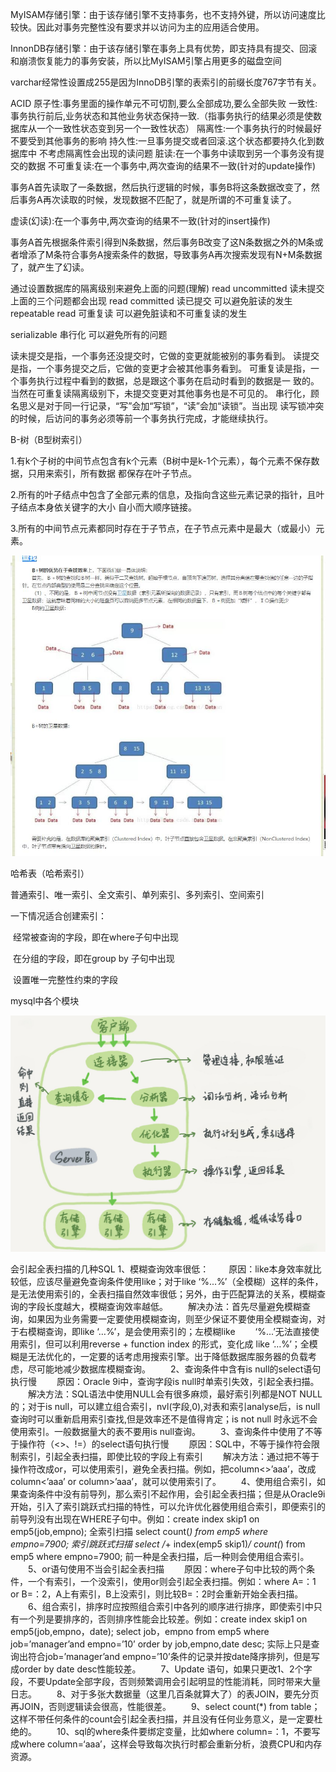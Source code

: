 MyISAM存储引擎：由于该存储引擎不支持事务，也不支持外键，所以访问速度比较快。因此对事务完整性没有要求并以访问为主的应用适合使用。

InnonDB存储引擎：由于该存储引擎在事务上具有优势，即支持具有提交、回滚和崩溃恢复能力的事务安装，所以比MyISAM引擎占用更多的磁盘空间





varchar经常性设置成255是因为InnoDB引擎的表索引的前缀长度767字节有关。



ACID 
原子性:事务里面的操作单元不可切割,要么全部成功,要么全部失败 
一致性:事务执行前后,业务状态和其他业务状态保持一致.（指事务执行的结果必须是使数据库从一个一致性状态变到另一个一致性状态） 
隔离性:一个事务执行的时候最好不要受到其他事务的影响 
持久性:一旦事务提交或者回滚.这个状态都要持久化到数据库中 
不考虑隔离性会出现的读问题 
脏读:在一个事务中读取到另一个事务没有提交的数据 
不可重复读:在一个事务中,两次查询的结果不一致(针对的update操作) 

​	事务A首先读取了一条数据，然后执行逻辑的时候，事务B将这条数据改变了，然后事务A再次读取的时候，发现数据不匹配了，就是所谓的不可重复读了。

虚读(幻读):在一个事务中,两次查询的结果不一致(针对的insert操作) 

​	事务A首先根据条件索引得到N条数据，然后事务B改变了这N条数据之外的M条或者增添了M条符合事务A搜索条件的数据，导致事务A再次搜索发现有N+M条数据了，就产生了幻读。

通过设置数据库的隔离级别来避免上面的问题(理解) 
read uncommitted 读未提交 上面的三个问题都会出现 
read committed 读已提交 可以避免脏读的发生 
repeatable read 可重复读 可以避免脏读和不可重复读的发生 

serializable 串行化 可以避免所有的问题

读未提交是指，一个事务还没提交时，它做的变更就能被别的事务看到。
读提交是指，一个事务提交之后，它做的变更才会被其他事务看到。
可重复读是指，一个事务执行过程中看到的数据，总是跟这个事务在启动时看到的数据是一
致的。当然在可重复读隔离级别下，未提交变更对其他事务也是不可见的。
串行化，顾名思义是对于同一行记录，“写”会加“写锁”，“读”会加“读锁”。当出现
读写锁冲突的时候，后访问的事务必须等前一个事务执行完成，才能继续执行。





B-树（B型树索引） 

1.有k个子树的中间节点包含有k个元素（B树中是k-1个元素），每个元素不保存数据，只用来索引，所有数据
都保存在叶子节点。

2.所有的叶子结点中包含了全部元素的信息，及指向含这些元素记录的指针，且叶子结点本身依关键字的大小
自小而大顺序链接。

3.所有的中间节点元素都同时存在于子节点，在子节点元素中是最大（或最小）元素。

![](images/B+树.jpg)



  哈希表（哈希索引）

普通索引、唯一索引、全文索引、单列索引、多列索引、空间索引

一下情况适合创建索引：

​	经常被查询的字段，即在where子句中出现

​	在分组的字段，即在group by 子句中出现

​	设置唯一完整性约束的字段







mysql中各个模块

![](images\mysql各个模块.jpg)





会引起全表扫描的几种SQL 1、模糊查询效率很低： 　　原因：like本身效率就比较低，应该尽量避免查询条件使用like；对于like ‘%...%’（全模糊）这样的条件，是无法使用索引的，全表扫描自然效率很低；另外，由于匹配算法的关系，模糊查询的字段长度越大，模糊查询效率越低。 　　解决办法：首先尽量避免模糊查询，如果因为业务需要一定要使用模糊查询，则至少保证不要使用全模糊查询，对于右模糊查询，即like ‘…%’，是会使用索引的；左模糊like 　　‘%...’无法直接使用索引，但可以利用reverse + function index 的形式，变化成 like ‘…%’；全模糊是无法优化的，一定要的话考虑用搜索引擎。出于降低数据库服务器的负载考虑，尽可能地减少数据库模糊查询。 　　2、查询条件中含有is null的select语句执行慢 　　原因：Oracle 9i中，查询字段is null时单索引失效，引起全表扫描。 　　解决方法：SQL语法中使用NULL会有很多麻烦，最好索引列都是NOT NULL的；对于is null，可以建立组合索引，nvl(字段,0),对表和索引analyse后，is null查询时可以重新启用索引查找,但是效率还不是值得肯定；is not null 时永远不会使用索引。一般数据量大的表不要用is null查询。 　　3、查询条件中使用了不等于操作符（<>、!=）的select语句执行慢 　　原因：SQL中，不等于操作符会限制索引，引起全表扫描，即使比较的字段上有索引 　　解决方法：通过把不等于操作符改成or，可以使用索引，避免全表扫描。例如，把column<>’aaa’，改成column<’aaa’ or column>’aaa’，就可以使用索引了。 　　4、使用组合索引，如果查询条件中没有前导列，那么索引不起作用，会引起全表扫描；但是从Oracle9i开始，引入了索引跳跃式扫描的特性，可以允许优化器使用组合索引，即便索引的前导列没有出现在WHERE子句中。例如：create index skip1 on emp5(job,empno); 全索引扫描 select count(*) from emp5 where empno=7900; 索引跳跃式扫描 select /*+ index(emp5 skip1)*/ count(*) from emp5 where empno=7900; 前一种是全表扫描，后一种则会使用组合索引。 　　5、or语句使用不当会引起全表扫描 　　原因：where子句中比较的两个条件，一个有索引，一个没索引，使用or则会引起全表扫描。例如：where A=：1 or B=：2，A上有索引，B上没索引，则比较B=：2时会重新开始全表扫描。 　　6、组合索引，排序时应按照组合索引中各列的顺序进行排序，即使索引中只有一个列是要排序的，否则排序性能会比较差。例如：create index skip1 on emp5(job,empno，date); select job，empno from emp5 where job=’manager’and empno=’10’ order by job,empno,date desc; 实际上只是查询出符合job=’manager’and empno=’10’条件的记录并按date降序排列，但是写成order by date desc性能较差。 　　7、Update 语句，如果只更改1、2个字段，不要Update全部字段，否则频繁调用会引起明显的性能消耗，同时带来大量日志。 　　8、对于多张大数据量（这里几百条就算大了）的表JOIN，要先分页再JOIN，否则逻辑读会很高，性能很差。 　　9、select count(*) from table；这样不带任何条件的count会引起全表扫描，并且没有任何业务意义，是一定要杜绝的。 　　10、sql的where条件要绑定变量，比如where column=：1，不要写成where column=‘aaa’，这样会导致每次执行时都会重新分析，浪费CPU和内存资源。









